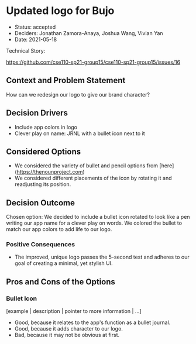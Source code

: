 # Updated logo for Bujo

* Status: accepted
* Deciders: Jonathan Zamora-Anaya, Joshua Wang, Vivian Yan
* Date: 2021-05-18

Technical Story:   

https://github.com/cse110-sp21-group15/cse110-sp21-group15/issues/16

## Context and Problem Statement

How can we redesign our logo to give our brand character?   

## Decision Drivers 

* Include app colors in logo
* Clever play on name: JRNL with a bullet icon next to it   
  

## Considered Options

* We considered the variety of bullet and pencil options from [here] (https://thenounproject.com)
* We considered different placements of the icon by rotating it and readjusting its position. 

## Decision Outcome

Chosen option: We decided to include a bullet icon rotated to look like a pen writing our app name for a clever play on words. We colored the bullet to match our app colors to add life to our logo. 


### Positive Consequences 

* The improved, unique logo passes the 5-second test and adheres to our goal of creating a minimal, yet stylish UI. 

## Pros and Cons of the Options 

### Bullet Icon

[example | description | pointer to more information | …] <!-- optional -->

* Good, because it relates to the app's function as a bullet journal.
* Good, because it adds character to our logo.
* Bad, because it may not be obvious at first. 
